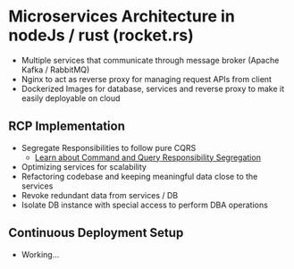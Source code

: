 # Microservices Architecture in nodeJs / rust (rocket.rs)

- Multiple services that communicate through message broker (Apache Kafka / RabbitMQ)
- Nginx to act as reverse proxy for managing request APIs from client
- Dockerized Images for database, services and reverse proxy to make it easily deployable on cloud

**RCP Implementation**
-
- Segregate Responsibilities to follow pure CQRS
    - [Learn about Command and Query Responsibility Segregation](https://learn.microsoft.com/en-us/azure/architecture/patterns/cqrs)
- Optimizing services for scalability
- Refactoring codebase and keeping meaningful data close to the services
- Revoke redundant data from services / DB
- Isolate DB instance with special access to perform DBA operations


**Continuous Deployment Setup**
-
- Working...